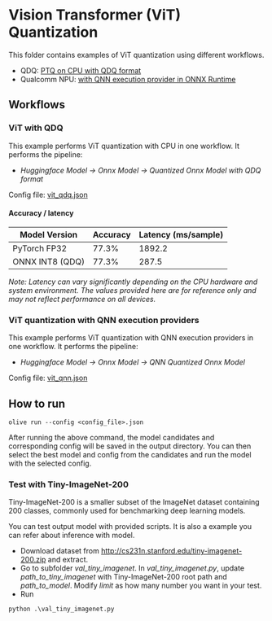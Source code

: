 # Vision Transformer (ViT) Quantization
This folder contains examples of ViT quantization using different workflows.
- QDQ: [PTQ on CPU with QDQ format](#vit-with-qdq)
- Qualcomm NPU: [with QNN execution provider in ONNX Runtime](#vit-quantization-with-qnn-execution-providers)

## Workflows

### ViT with QDQ
This example performs ViT quantization with CPU in one workflow. It performs the pipeline:
- *Huggingface Model -> Onnx Model -> Quantized Onnx Model with QDQ format*

Config file: [vit_qdq.json](vit_qdq.json)

#### Accuracy / latency

| Model Version         | Accuracy            |  Latency (ms/sample) |
|-----------------------|---------------------|----------------------|
| PyTorch FP32          | 77.3%               | 1892.2               |
| ONNX INT8 (QDQ)       | 77.3%               | 287.5                |

*Note: Latency can vary significantly depending on the CPU hardware and system environment. The values provided here are for reference only and may not reflect performance on all devices.*

### ViT quantization with QNN execution providers
This example performs ViT quantization with QNN execution providers in one workflow. It performs the pipeline:
- *Huggingface Model -> Onnx Model -> QNN Quantized Onnx Model*

Config file: [vit_qnn.json](vit_qnn.json)

## How to run
```
olive run --config <config_file>.json
```

After running the above command, the model candidates and corresponding config will be saved in the output directory.
You can then select the best model and config from the candidates and run the model with the selected config.

### Test with Tiny-ImageNet-200
Tiny-ImageNet-200 is a smaller subset of the ImageNet dataset containing 200 classes, commonly used for benchmarking deep learning models.

You can test output model with provided scripts. It is also a example you can refer about inference with model.
- Download dataset from http://cs231n.stanford.edu/tiny-imagenet-200.zip and extract.
- Go to subfolder *val_tiny_imagenet*. In *val_tiny_imagenet.py*, update *path_to_tiny_imagenet* with Tiny-ImageNet-200 root path and *path_to_model*. Modify *limit* as how many number you want in your test.
- Run
```
python .\val_tiny_imagenet.py
```
